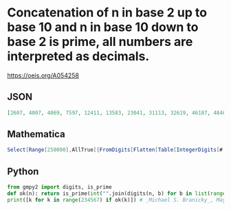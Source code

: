 # Concatenation of n in base 2 up to base 10 and n in base 10 down to base 2 is prime, all numbers are interpreted as decimals\.
https://oeis.org/A054258
## JSON
```JSON
[2607, 4007, 4069, 7597, 12411, 13583, 23041, 31113, 32619, 46187, 48469, 55777, 61411, 64387, 71143, 73837, 84761, 103559, 123797, 124043, 126613, 136509, 142019, 147449, 183981, 186889, 200183, 204219, 214819, 221101, 224123, 230977, 235493, 249049, 256489]
```
## Mathematica
```Mathematica
Select[Range[250000],AllTrue[{FromDigits[Flatten[Table[IntegerDigits[#,b],{b,2,10}]]],FromDigits[ Flatten[Table[IntegerDigits[#,b],{b,10,2,-1}]]]},PrimeQ]&] (* _Harvey P. Dale_, May 28 2023 *)
```
## Python
```Python
from gmpy2 import digits, is_prime
def ok(n): return is_prime(int("".join(digits(n, b) for b in list(range(2, 11))))) and is_prime(int("".join(digits(n, b) for b in list(range(10, 1, -1)))))
print([k for k in range(234567) if ok(k)]) # _Michael S. Branicky_, May 28 2023
```
